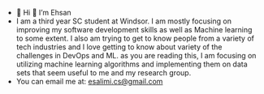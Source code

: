 - 👋 Hi 👀 I’m Ehsan
- I am a third year SC student at Windsor. I am mostly focusing on improving my software development skills as well as Machine learning to some extent. I also am trying to get to know people from a variety of tech industries and I love getting to know about variety of the challenges in DevOps and ML. as you are reading this, I am focusing on utilizing machine learning algorithms and implementing them on data sets that seem useful to me and my research group.
- You can email me at: esalimi.cs@gmail.com
<!---
EhsanSl/EhsanSl is a ✨ special ✨ repository because its `README.md` (this file) appears on your GitHub profile.
You can click the Preview link to take a look at your changes.
--->
